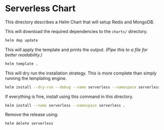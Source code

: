 # Serverless Chart

This directory describes a Helm Chart that will setup Redis and MongoDB.

This will download the required dependencies to the `charts/` directory.

```sh
helm dep update
```

This will apply the template and prints the output. *(Pipe this to a file for better readability.)*

```sh
helm template .
```

This will dry run the installation strategy. This is more complete than simply running the templating engine.

```sh
helm install --dry-run --debug --name serverless --namespace serverless .
```

If everything is fine, install using this command in this directory.

```sh
helm install --name serverless --namespace serverless .
```

Remove the release using:

```sh
helm delete serverless
```
